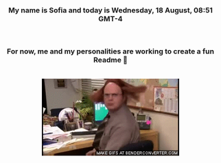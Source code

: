 


<div align="center">
<h3 >My name is Sofia and today is Wednesday, 18 August, 08:51 GMT-4</h3><br>
<h3 >For now, me and my personalities are working to create a fun Readme 👋
</h3><br>
<img src='img/dwight.gif' alt='working...'/>
</div>
